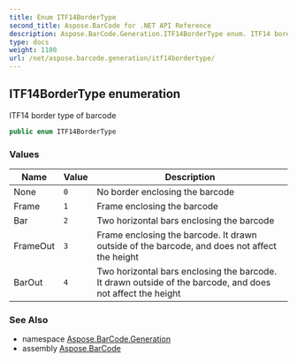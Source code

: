 ```yaml
---
title: Enum ITF14BorderType
second_title: Aspose.BarCode for .NET API Reference
description: Aspose.BarCode.Generation.ITF14BorderType enum. ITF14 border type of barcode
type: docs
weight: 1100
url: /net/aspose.barcode.generation/itf14bordertype/
---
```

## ITF14BorderType enumeration

ITF14 border type of barcode

```csharp
public enum ITF14BorderType
```

### Values

| Name | Value | Description |
| --- | --- | --- |
| None | `0` | No border enclosing the barcode |
| Frame | `1` | Frame enclosing the barcode |
| Bar | `2` | Two horizontal bars enclosing the barcode |
| FrameOut | `3` | Frame enclosing the barcode. It drawn outside of the barcode, and does not affect the height |
| BarOut | `4` | Two horizontal bars enclosing the barcode. It drawn outside of the barcode, and does not affect the height |

### See Also

* namespace [Aspose.BarCode.Generation](../../aspose.barcode.generation/)
* assembly [Aspose.BarCode](../../)


